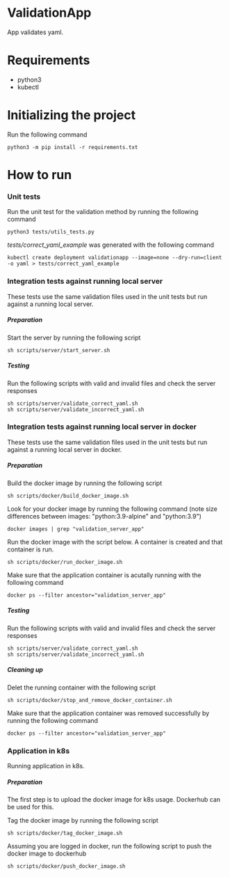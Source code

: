 # ValidationApp
App validates yaml.

# Requirements

- python3
- kubectl

# Initializing the project

Run the following command

```
python3 -m pip install -r requirements.txt
```

# How to run

### Unit tests

Run the unit test for the validation method by running the following command

```
python3 tests/utils_tests.py
```

*tests/correct_yaml_example* was generated with the following command

```
kubectl create deployment validationapp --image=none --dry-run=client -o yaml > tests/correct_yaml_example
```

### Integration tests against running local server

These tests use the same validation files used in the unit tests but run against a running local server.

##### Preparation

Start the server by running the following script

```
sh scripts/server/start_server.sh
```

##### Testing

Run the following scripts with valid and invalid files and check the server responses

```
sh scripts/server/validate_correct_yaml.sh
sh scripts/server/validate_incorrect_yaml.sh
```

### Integration tests against running local server in docker

These tests use the same validation files used in the unit tests but run against a running local server in docker.

##### Preparation

Build the docker image by running the following script

```
sh scripts/docker/build_docker_image.sh
```

Look for your docker image by running the following command (note size differences between images: "python:3.9-alpine" and "python:3.9")

```
docker images | grep "validation_server_app"
```

Run the docker image with the script below. A container is created and that container is run.

```
sh scripts/docker/run_docker_image.sh
```

Make sure that the application container is acutally running with the following command

```
docker ps --filter ancestor="validation_server_app"
```

##### Testing

Run the following scripts with valid and invalid files and check the server responses

```
sh scripts/server/validate_correct_yaml.sh
sh scripts/server/validate_incorrect_yaml.sh
```

##### Cleaning up

Delet the running container with the following script

```
sh scripts/docker/stop_and_remove_docker_container.sh
```

Make sure that the application container was removed successfully by running the following command

```
docker ps --filter ancestor="validation_server_app"
```

### Application in k8s

Running application in k8s.

##### Preparation

The first step is to upload the docker image for k8s usage. Dockerhub can be used for this.

Tag the docker image by running the following script

```
sh scripts/docker/tag_docker_image.sh
```

Assuming you are logged in docker, run the following script to push the docker image to dockerhub

```
sh scripts/docker/push_docker_image.sh
```